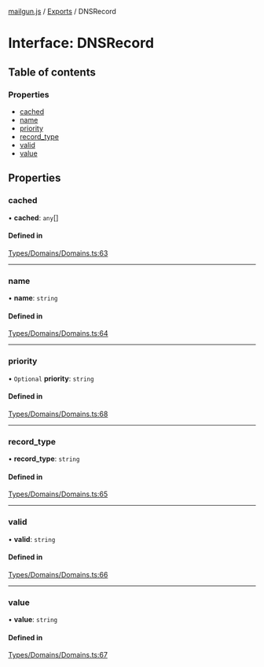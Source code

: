 [mailgun.js](../README.md) / [Exports](../modules.md) / DNSRecord

# Interface: DNSRecord

## Table of contents

### Properties

- [cached](DNSRecord.md#cached)
- [name](DNSRecord.md#name)
- [priority](DNSRecord.md#priority)
- [record\_type](DNSRecord.md#record_type)
- [valid](DNSRecord.md#valid)
- [value](DNSRecord.md#value)

## Properties

### cached

• **cached**: `any`[]

#### Defined in

[Types/Domains/Domains.ts:63](https://github.com/mailgun/mailgun.js/blob/044491a/lib/Types/Domains/Domains.ts#L63)

___

### name

• **name**: `string`

#### Defined in

[Types/Domains/Domains.ts:64](https://github.com/mailgun/mailgun.js/blob/044491a/lib/Types/Domains/Domains.ts#L64)

___

### priority

• `Optional` **priority**: `string`

#### Defined in

[Types/Domains/Domains.ts:68](https://github.com/mailgun/mailgun.js/blob/044491a/lib/Types/Domains/Domains.ts#L68)

___

### record\_type

• **record\_type**: `string`

#### Defined in

[Types/Domains/Domains.ts:65](https://github.com/mailgun/mailgun.js/blob/044491a/lib/Types/Domains/Domains.ts#L65)

___

### valid

• **valid**: `string`

#### Defined in

[Types/Domains/Domains.ts:66](https://github.com/mailgun/mailgun.js/blob/044491a/lib/Types/Domains/Domains.ts#L66)

___

### value

• **value**: `string`

#### Defined in

[Types/Domains/Domains.ts:67](https://github.com/mailgun/mailgun.js/blob/044491a/lib/Types/Domains/Domains.ts#L67)
